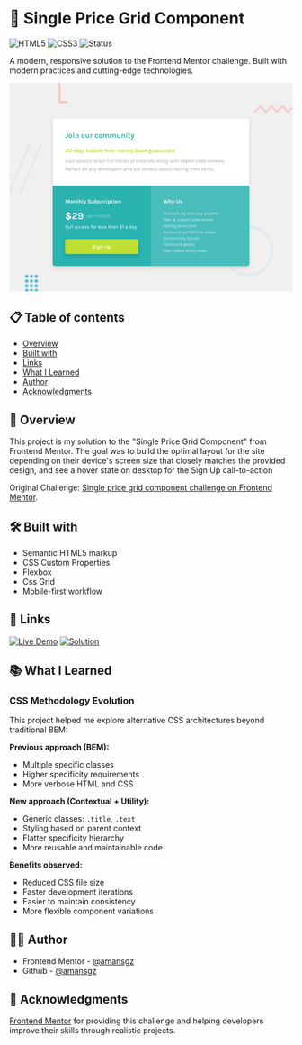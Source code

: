 # 🚀 Single Price Grid Component

![HTML5](https://img.shields.io/badge/HTML5-E34F26?style=for-the-badge&logo=html5&logoColor=white) ![CSS3](https://img.shields.io/badge/CSS3-1572B6?style=for-the-badge&logoColor=white)
![Status](https://img.shields.io/badge/Status-Completed-success?style=for-the-badge)

A modern, responsive solution to the Frontend Mentor challenge. Built with modern practices and cutting-edge technologies.

![Desktop preview](./design/preview.jpg)

## 📋 Table of contents

- [Overview](#-overview)
- [Built with](#-built-with)
- [Links](#-links)
- [What I Learned](#-what-i-learned)
- [Author](#-author)
- [Acknowledgments](#-acknowledgments)

## 📖 Overview

This project is my solution to the "Single Price Grid Component" from Frontend Mentor. The goal was to build the optimal layout for the site depending on their device's screen size that closely matches the provided design, and see a hover state on desktop for the Sign Up call-to-action

Original Challenge: [Single price grid component challenge on Frontend Mentor](https://www.frontendmentor.io/challenges/single-price-grid-component-5ce41129d0ff452fec5abbbc).

## 🛠 Built with

- Semantic HTML5 markup
- CSS Custom Properties
- Flexbox
- Css Grid
- Mobile-first workflow

## 🔗 Links

[![Live Demo](https://img.shields.io/badge/Demo-Live-green?style=for-the-badge)](https://single-price-grid-solution-css.netlify.app)
[![Solution](https://img.shields.io/badge/Frontend_Mentor-solution-blue?style=for-the-badge)](https://www.frontendmentor.io/solutions/)

## 📚 What I Learned

### CSS Methodology Evolution

This project helped me explore alternative CSS architectures beyond traditional BEM:

**Previous approach (BEM):**

- Multiple specific classes
- Higher specificity requirements
- More verbose HTML and CSS

**New approach (Contextual + Utility):**

- Generic classes: `.title`, `.text`
- Styling based on parent context
- Flatter specificity hierarchy
- More reusable and maintainable code

**Benefits observed:**

- Reduced CSS file size
- Faster development iterations
- Easier to maintain consistency
- More flexible component variations

## 👩‍💻 Author

- Frontend Mentor - [@amansgz](https://www.frontendmentor.io/profile/amansgz)
- Github - [@amansgz](https://www.github.com/amansgz)

## 🙌 Acknowledgments

[Frontend Mentor](https://www.frontendmentor.io) for providing this challenge and helping developers improve their skills through realistic projects.
